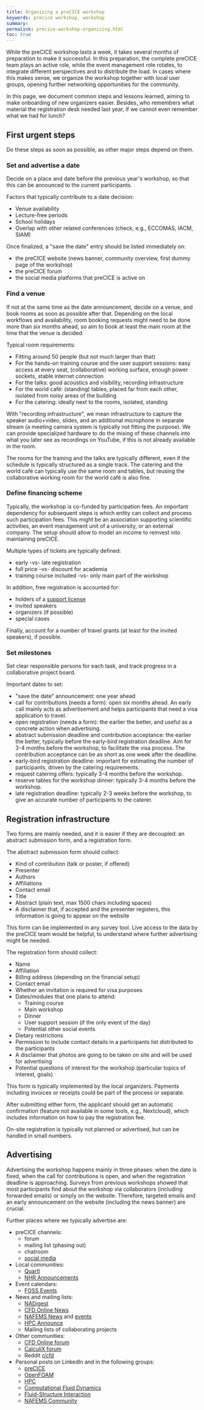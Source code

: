 ```yaml
---
title: Organizing a preCICE workshop
keywords: precice workshop, workshop
summary:
permalink: precice-workshop-organizing.html
toc: true
---
```


While the preCICE workshop lasts a week, it takes several months of preparation to make it successful. In this preparation, the complete preCICE team plays an active role, while the event management role rotates, to integrate different perspectives and to distribute the load. In cases where this makes sense, we organize the workshop together with local user groups, opening further networking opportunities for the community.

In this page, we document common steps and lessons learned, aiming to make onboarding of new organizers easier. Besides, who remembers what material the registration desk needed last year, if we cannot even remember what we had for lunch?

## First urgent steps

Do these steps as soon as possible, as other major steps depend on them.

### Set and advertise a date

Decide on a place and date before the previous year's workshop, so that this can be announced to the current participants.

Factors that typically contribute to a date decision:

- Venue availability
- Lecture-free periods
- School holidays
- Overlap with other related conferences (check, e.g., ECCOMAS, IACM, SIAM)

Once finalized, a "save the date" entry should be listed immediately on:

- the preCICE website (news banner, community overview, first dummy page of the workshop)
- the preCICE forum
- the social media platforms that preCICE is active on

### Find a venue

If not at the same time as the date announcement, decide on a venue, and book rooms as soon as possible after that. Depending on the local workflows and availability, room booking requests might need to be done more than six months ahead, so aim to book at least the main room at the time that the venue is decided.

Typical room requirements:

- Fitting around 50 people (but not much larger than that)
- For the hands-on training course and the user support sessions: easy access at every seat, (collaborative) working surface, enough power sockets, stable internet connection
- For the talks: good acoustics and visibility, recording infrastructure
- For the world café: (standing) tables, placed far from each other, isolated from noisy areas of the building
- For the catering: ideally next to the rooms, isolated, standing

With "recording infrastructure", we mean infrastructure to capture the speaker audio+video, slides, and an additional microphone in separate stream (a meeting camera system is typically not fitting the purpose). We can provide specialized hardware to do the mixing of these channels into what you later see as recordings on YouTube, if this is not already available in the room.

The rooms for the training and the talks are typically different, even if the schedule is typically structured as a single track. The catering and the world café can typically use the same room and tables, but reusing the collaborative working room for the world café is also fine.

### Define financing scheme

Typically, the workshop is co-funded by participation fees. An important dependency for subsequent steps is which entity can collect and process such participation fees. This might be an association supporting scientific activities, an event management unit of a university, or an external company. The setup should allow to model an income to reinvest into maintaining preCICE.

Multiple types of tickets are typically defined:

- early -vs- late registration
- full price -vs- discount for academia
- training course included -vs- only main part of the workshop

In addition, free registration is accounted for:

- holders of a [support license](community-support-precice.html#2-support-license)
- invited speakers
- organizers (if possible)
- special cases

Finally, account for a number of travel grants (at least for the invited speakers), if possible.

### Set milestones

Set clear responsible persons for each task, and track progress in a collaborative project board.

Important dates to set:

- "save the date" announcement: one year ahead
- call for contributions (needs a form): open six months ahead. An early call mainly acts as advertisement and helps participants that need a visa application to travel.
- open registration (needs a form): the earlier the better, and useful as a concrete action when advertising.
- abstract submission deadline and contribution acceptance: the earlier the better, typically before the early-bird registration deadline. Aim for 3-4 months before the workshop, to facilitate the visa process. The contribution acceptance can be as short as one week after the deadline.
- early-bird registration deadline: important for estimating the number of participants, driven by the catering requirements.
- request catering offers: typically 3-4 months before the workshop.
- reserve tables for the workshop dinner: typically 3-4 months before the workshop.
- late registration deadline: typically 2-3 weeks before the workshop, to give an accurate number of participants to the caterer.

## Registration infrastructure

Two forms are mainly needed, and it is easier if they are decoupled: an abstract submission form, and a registration form.

The abstract submission form should collect:

- Kind of contribution (talk or poster, if offered)
- Presenter
- Authors
- Affiliations
- Contact email
- Title
- Abstract (plain text, max 1500 chars including spaces)
- A disclaimer that, if accepted and the presenter registers, this information is going to appear on the website

This form can be implemented in any survey tool. Live access to the data by the preCICE team would be helpful, to understand where further advertising might be needed.

The registration form should collect:

- Name
- Affiliation
- Billing address (depending on the financial setup)
- Contact email
- Whether an invitation is required for visa purposes
- Dates/modules that one plans to attend:
  - Training course
  - Main workshop
  - Dinner
  - User support session (if the only event of the day)
  - Potential other social events
- Dietary restrictions
- Permission to include contact details in a participants list distributed to the participants
- A disclaimer that photos are going to be taken on site and will be used for advertising
- Potential questions of interest for the workshop (particular topics of interest, goals)

This form is typically implemented by the local organizers. Payments including invoices or receipts could be part of the process or separate.

After submitting either form, the applicant should get an automatic confirmation (feature not available in some tools, e.g., Nextcloud), which includes information on how to pay the registration fee.

On-site registration is typically not planned or advertised, but can be handled in small numbers.

## Advertising

Advertising the workshop happens mainly in three phases:
when the date is fixed, when the call for contributions is open, and when the registration deadline is approaching.
Surveys from previous workshops showed that most participants find about the workshop via collaborators (including forwarded emails) or simply on the website.
Therefore, targeted emails and an early announcement on the website (including the news banner) are crucial.

Further places where we typically advertise are:

- preCICE channels:
  - forum
  - mailing list (phasing out)
  - chatroom
  - [social media](https://precice.org/community-channels.html)
- Local communities:
  - [Quartl](https://www.in.tum.de/en/i05/further-activities/quartl/)
  - [NHR Announcements](https://www.listserv.dfn.de/sympa/subscribe/nhr-announcements)
- Event calendars:
  - [FOSS Events](https://foss.events/)
- News and mailing lists:
  - [NADigest](https://na-digest.coecis.cornell.edu/na-digest-html/)
  - [CFD Online News](https://www.cfd-online.com/Forum/news.cgi/form/0)
  - [NAFEMS News](https://www.nafems.org/mynafems/submitnews/) and [events](https://www.nafems.org/events/industry-events/)
  - [HPC Announce](https://lists.mcs.anl.gov/mailman/listinfo/hpc-announce)
  - Mailing lists of collaborating projects
- Other communities:
  - [CFD Online forum](https://www.cfd-online.com/Forums/main/259965-precice-workshop-conference-sessions.html)
  - [CalculiX forum](https://calculix.discourse.group/)
  - Reddit [r/cfd](https://www.reddit.com/r/CFD/)
- Personal posts on LinkedIn and in the following groups:
  - [preCICE](https://www.linkedin.com/groups/9073912/)
  - [OpenFOAM](https://www.linkedin.com/groups/1920608/)
  - [HPC](https://www.linkedin.com/groups/87791/)
  - [Computational Fluid Dynamics](https://www.linkedin.com/groups/66032/?lipi=urn%3Ali%3Apage%3Ad_flagship3_groups_index%3BzXis%2BeD7QbaLqV6CHaM8PQ%3D%3D)
  - [Fluid-Structure Interaction](https://www.linkedin.com/groups/2195717/?lipi=urn%3Ali%3Apage%3Ad_flagship3_groups_index%3BzXis%2BeD7QbaLqV6CHaM8PQ%3D%3D)
  - [NAFEMS Community](https://www.linkedin.com/groups/84748/?lipi=urn%3Ali%3Apage%3Ad_flagship3_groups_index%3BzXis%2BeD7QbaLqV6CHaM8PQ%3D%3D)